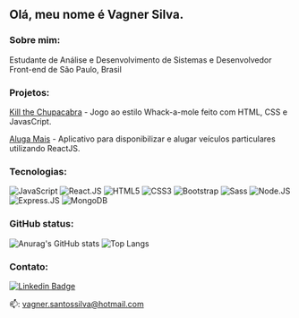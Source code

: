 ## Olá, meu nome é Vagner Silva.


### Sobre mim:
Estudante de Análise e Desenvolvimento de Sistemas e Desenvolvedor Front-end de São Paulo, Brasil

### Projetos:

[Kill the Chupacabra](https://github.com/vagnerassilva/project-kill-the-chupacabra-js-game) - Jogo ao estilo Whack-a-mole feito com HTML, CSS e JavasCript.

[Aluga Mais](https://github.com/vagnerassilva/aluga-mais-2/tree/vagner) - Aplicativo para disponibilizar e alugar veículos particulares utilizando ReactJS.

### Tecnologias:

![JavaScript](https://img.shields.io/badge/JavaScript-F7DF1E?style=for-the-badge&logo=javascript&logoColor=black)
![React.JS](https://img.shields.io/badge/React-20232A?style=for-the-badge&logo=react&logoColor=61DAFB)
![HTML5](https://img.shields.io/badge/HTML5-E34F26?style=for-the-badge&logo=html5&logoColor=white)
![CSS3](https://img.shields.io/badge/CSS3-1572B6?style=for-the-badge&logo=css3&logoColor=white)
![Bootstrap](https://img.shields.io/badge/Bootstrap-563D7C?style=for-the-badge&logo=bootstrap&logoColor=white)
![Sass](https://img.shields.io/badge/Sass-CC6699?style=for-the-badge&logo=sass&logoColor=white)
![Node.JS](https://img.shields.io/badge/Node.js-339933?style=for-the-badge&logo=nodedotjs&logoColor=white)
![Express.JS](https://img.shields.io/badge/Express.js-000000?style=for-the-badge&logo=express&logoColor=white)
![MongoDB](https://img.shields.io/badge/MongoDB-4EA94B?style=for-the-badge&logo=mongodb&logoColor=white)

### GitHub status: 

![Anurag's GitHub stats](https://github-readme-stats.vercel.app/api?username=vagnerassilva&hide=stars,issues)
![Top Langs](https://github-readme-stats.vercel.app/api/top-langs/?username=vagnerassilva&layout=compact)

### Contato:

[![Linkedin Badge](https://img.shields.io/badge/LinkedIn-0077B5?style=for-the-badge&logo=linkedin&logoColor=white)](https://www.linkedin.com/in/vagnerassilva/)

📫: vagner.santossilva@hotmail.com
